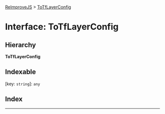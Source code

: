 [ReImproveJS](../README.md) > [ToTfLayerConfig](../interfaces/totflayerconfig.md)

# Interface: ToTfLayerConfig

## Hierarchy

**ToTfLayerConfig**

## Indexable

\[key: `string`\]:&nbsp;`any`
## Index

---

